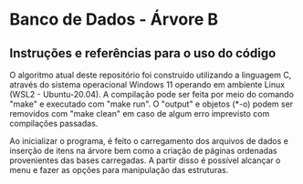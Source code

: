 **Banco de Dados - Árvore B**
=

## **Instruções e referências para o uso do código**

O algoritmo atual deste repositório foi construído utilizando a linguagem C, através do sistema operacional Windows 11 operando em ambiente Linux (WSL2 - Ubuntu-20.04). A compilação pode ser feita por meio do comando "make" e executado com "make run". O "output" e objetos (*-o) podem ser removidos com "make clean" em caso de algum erro imprevisto com compilações passadas.

Ao inicializar o programa, é feito o carregamento dos arquivos de dados e inserção de itens na árvore bem como a criação de páginas ordenadas provenientes das bases carregadas. A partir disso é possível alcançar o menu e fazer as opções para manipulação das estruturas.
